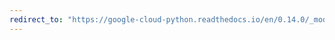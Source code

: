 ```yaml
---
redirect_to: "https://google-cloud-python.readthedocs.io/en/0.14.0/_modules/gcloud/bigquery/_helpers.html"
---
```

